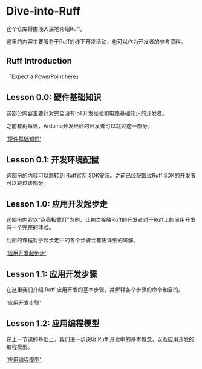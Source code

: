 # Dive-into-Ruff

这个仓库将由浅入深地介绍Ruff。

这里的内容主要服务于Ruff的线下开发活动，也可以作为开发者的参考资料。

## Ruff Introduction

「Expect a PowerPoint here」

## Lesson 0.0: 硬件基础知识

这部分内容主要针对完全没有IoT开发经验和电路基础知识的开发者。

之前有树莓派，Arduino开发经验的开发者可以跳过这一部分。

[ ‘硬件基础知识’](https://github.com/ruffjs/Dive-into-Ruff/blob/master/lessons/lesson0/L0-hardware_background_knowledge.md)

## Lesson 0.1: 开发环境配置

这部份的内容可以跳转到 [Ruff官网 SDK安装](https://ruff.io/zh-cn/docs/sdk-installation.html)。之前已经配置过Ruff SDK的开发者可以跳过该部分。

## Lesson 1.0: 应用开发起步走

这部份内容以“点亮板载灯”为例，让初次接触Ruff的开发者对于Ruff上的应用开发有一个完整的体验。

后面的课程对于起步走中的各个步骤会有更详细的讲解。

[ ‘应用开发起步走’](https://github.com/ruffjs/Dive-into-Ruff/blob/master/lessons/lesson1/L1-application-development-get-started.md)

## Lesson 1.1: 应用开发步骤

在这里我们介绍 Ruff 应用开发的基本步骤，并解释各个步骤的命令和目的。

[ ‘应用开发步骤’](https://github.com/ruffjs/Dive-into-Ruff/blob/master/lessons/lesson1/L1-application-development-steps.md)

## Lesson 1.2: 应用编程模型

在上一节课的基础上，我们进一步说明 Ruff 开发中的基本概念，以及应用开发的编程模型。

[ ‘应用编程模型’](https://github.com/ruffjs/Dive-into-Ruff/blob/master/lessons/lesson1/L1-application-programming-model.md)

